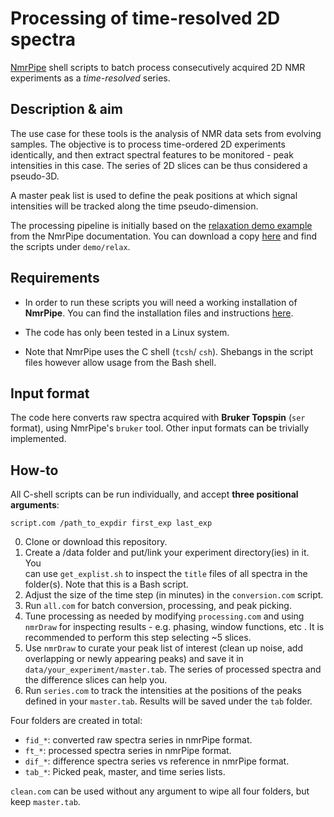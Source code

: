# Processing of time-resolved 2D spectra

[NmrPipe](https://www.ibbr.umd.edu/nmrpipe/index.html) shell scripts to batch
process consecutively acquired 2D NMR experiments as a *time-resolved* series.

## Description & aim

The use case for these tools is the analysis of NMR data sets from evolving
samples. The objective is to process time-ordered 2D experiments identically,
and then extract spectral features to be monitored - peak intensities in this
case. The series of 2D slices can be thus considered a pseudo-3D.

A master peak list is used to define the peak positions at which signal
intensities will be tracked along the time pseudo-dimension.

The processing pipeline is initially based on the
[relaxation demo example](https://www.ibbr.umd.edu/nmrpipe/demo.html) from the
NmrPipe documentation. You can download a copy
[here](http://www.ibbr.umd.edu/nmrpipe/demo.tar) and find the
scripts under `demo/relax`.

## Requirements

- In order to run these scripts you will need a working installation of
  **NmrPipe**. You can find the installation files and instructions
  [here](https://www.ibbr.umd.edu/nmrpipe/install.html).

- The code has only been tested in a Linux system.

- Note that NmrPipe uses the C shell (`tcsh`/ `csh`). Shebangs in the script
files however allow usage from the Bash shell.

## Input format

The code here converts raw spectra acquired with **Bruker Topspin**
(`ser` format), using NmrPipe's `bruker` tool. Other input formats can be
trivially implemented.

## How-to

All C-shell scripts can be run individually, and accept **three positional arguments**:

`script.com /path_to_expdir first_exp last_exp`

0. Clone or download this repository.
1. Create a /data folder and put/link your experiment directory(ies) in it. You \
can use `get_explist.sh` to inspect the `title` files of all spectra in
the folder(s). Note that this is a Bash script.
2. Adjust the size of the time step (in minutes) in the `conversion.com` script.
3. Run `all.com` for batch conversion, processing, and peak picking.
4. Tune processing as needed by modifying `processing.com` and using `nmrDraw`
for inspecting results - e.g. phasing, window functions, etc .
It is recommended to perform this step selecting ~5 slices.
5. Use `nmrDraw` to curate your peak list of interest (clean up noise, add
overlapping or newly appearing peaks) and save it in
`data/your_experiment/master.tab`. The series of processed spectra and the
difference slices can help you.
6. Run `series.com` to track the intensities at the positions of the peaks
defined in your `master.tab`. Results will be saved under the `tab` folder.

Four folders are created in total:
- `fid_*`: converted raw spectra series in nmrPipe format.
- `ft_*`: processed spectra series in nmrPipe format.
- `dif_*`: difference spectra series vs reference in nmrPipe format.
- `tab_*`: Picked peak, master, and time series lists.

`clean.com` can be used without any argument to wipe all four folders, but keep
`master.tab`.
